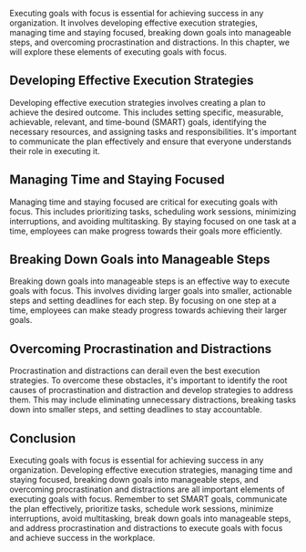 
Executing goals with focus is essential for achieving success in any organization. It involves developing effective execution strategies, managing time and staying focused, breaking down goals into manageable steps, and overcoming procrastination and distractions. In this chapter, we will explore these elements of executing goals with focus.

Developing Effective Execution Strategies
-----------------------------------------

Developing effective execution strategies involves creating a plan to achieve the desired outcome. This includes setting specific, measurable, achievable, relevant, and time-bound (SMART) goals, identifying the necessary resources, and assigning tasks and responsibilities. It's important to communicate the plan effectively and ensure that everyone understands their role in executing it.

Managing Time and Staying Focused
---------------------------------

Managing time and staying focused are critical for executing goals with focus. This includes prioritizing tasks, scheduling work sessions, minimizing interruptions, and avoiding multitasking. By staying focused on one task at a time, employees can make progress towards their goals more efficiently.

Breaking Down Goals into Manageable Steps
-----------------------------------------

Breaking down goals into manageable steps is an effective way to execute goals with focus. This involves dividing larger goals into smaller, actionable steps and setting deadlines for each step. By focusing on one step at a time, employees can make steady progress towards achieving their larger goals.

Overcoming Procrastination and Distractions
-------------------------------------------

Procrastination and distractions can derail even the best execution strategies. To overcome these obstacles, it's important to identify the root causes of procrastination and distraction and develop strategies to address them. This may include eliminating unnecessary distractions, breaking tasks down into smaller steps, and setting deadlines to stay accountable.

Conclusion
----------

Executing goals with focus is essential for achieving success in any organization. Developing effective execution strategies, managing time and staying focused, breaking down goals into manageable steps, and overcoming procrastination and distractions are all important elements of executing goals with focus. Remember to set SMART goals, communicate the plan effectively, prioritize tasks, schedule work sessions, minimize interruptions, avoid multitasking, break down goals into manageable steps, and address procrastination and distractions to execute goals with focus and achieve success in the workplace.
